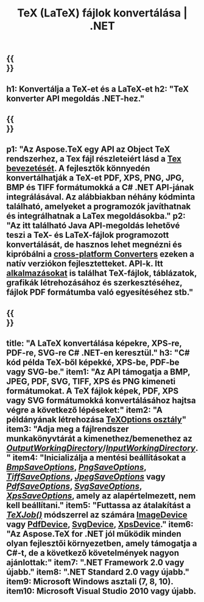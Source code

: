 ﻿---
translation: true
template: /_templates/_conversion-net.md
title: TeX (LaTeX) fájlok konvertálása | .NET
url: /net/conversion/
description: TeX és LaTeX konverziós funkciók. Konvertálja a TeX / LaTeX fájlokat PDF, SVG, XPS és képformátumokká, beleértve a PNG, JPEG, TIFF és BMP formátumokat ezzel a .NET API megoldással.
keywords: tex converter api c#, tex converter c# integrate
family: tex
platformtag: net
feature: conversion
---

{{<section banner>}}
---
h1: Konvertálja a TeX-et és a LaTeX-et
h2: "TeX konverter API megoldás .NET-hez."
---

{{<section overview>}}
---
p1: "Az Aspose.TeX egy API az Object TeX rendszerhez, a Tex fájl részleteiért lásd a [Tex bevezetését](https://docs.aspose.com/tex/cpp/what-is-tex/). A fejlesztők könnyedén konvertálhatják a TeX-et PDF, XPS, PNG, JPG, BMP és TIFF formátumokká a C# .NET API-jának integrálásával. Az alábbiakban néhány kódminta található, amelyeket a programozók javíthatnak és integrálhatnak a LaTex megoldásokba."
p2: "Az itt található Java API-megoldás lehetővé teszi a TeX- és LaTeX-fájlok programozott konvertálását, de hasznos lehet megnézni és kipróbálni a [cross-platform Converters](https://products.aspose.app/tex/conversion) ezeken a natív verziókon fejlesztetteket. API-k. Itt [alkalmazásokat](https://products.aspose.app/tex/applications) is találhat TeX-fájlok, táblázatok, grafikák létrehozásához és szerkesztéséhez, fájlok PDF formátumba való egyesítéséhez stb."
---

{{<section feature1>}}
---
title: "A LaTeX konvertálása képekre, XPS-re, PDF-re, SVG-re C# .NET-en keresztül."
h3: "C# kód példa TeX-ből képekké, XPS-be, PDF-be vagy SVG-be."
item1: "Az API támogatja a BMP, JPEG, PDF, SVG, TIFF, XPS és PNG kimeneti formátumokat. A TeX fájlok képek, PDF, XPS vagy SVG formátumokká konvertálásához hajtsa végre a következő lépéseket:"
item2: "A  példányának létrehozása [TeXOptions osztály](https://reference.aspose.com/tex/net/aspose.tex/texoptions/)"
item3: "Adja meg a fájlrendszer munkakönyvtárát a kimenethez/bemenethez az [*OutputWorkingDirectory*](https://reference.aspose.com/tex/net/aspose.tex/texoptions/outputworkingdirectory/)/[*InputWorkingDirectory*](https://reference.aspose.com/tex/net/aspose.tex/texoptions/inputworkingdirectory/)."
item4: "Inicializálja a mentési beállításokat a [*BmpSaveOptions*](https://reference.aspose.com/tex/net/aspose.tex.presentation.image/bmpsaveoptions/), [*PngSaveOptions*](https://reference.aspose.com/tex/net/aspose.tex.presentation.image/pngsaveoptions/), [*TiffSaveOptions*](https://reference.aspose.com/tex/net/aspose.tex.presentation.image/tiffsaveoptions/), [*JpegSaveOptions*](https://reference.aspose.com/tex/net/aspose.tex.presentation.image/jpegsaveoptions/) vagy [*PdfSaveOptions*](https://reference.aspose.com/tex/net/aspose.tex.presentation.pdf/pdfsaveoptions/), [*SvgSaveOptions*](https://reference.aspose.com/tex/net/aspose.tex.presentation.svg/svgsaveoptions/), [*XpsSaveOptions*](https://reference.aspose.com/tex/net/aspose.tex.presentation.xps/xpssaveoptions/), amely az alapértelmezett, nem kell beállítani."
item5: "Futtassa az átalakítást a [*TeXJob()*](https://reference.aspose.com/tex/net/aspose.tex/texjob/) módszerrel az számára [ImageDevice](https://reference.aspose.com/tex/net/aspose.tex.presentation.image/imagedevice/) vagy [PdfDevice](https://reference.aspose.com/tex/net/aspose.tex.presentation.pdf/pdfdevice/), [SvgDevice](https://reference.aspose.com/tex/net/aspose.tex.presentation.svg/svgdevice/), [XpsDevice](https://reference.aspose.com/tex/net/aspose.tex.presentation.xps/xpsdevice/)."
item6: "Az Aspose.TeX for .NET jól működik minden olyan fejlesztői környezetben, amely támogatja a C#-t, de a következő követelmények nagyon ajánlottak:"
item7: ".NET Framework 2.0 vagy újabb."
item8: ".NET Standard 2.0 vagy újabb."
item9: Microsoft Windows asztali (7, 8, 10).
item10: Microsoft Visual Studio 2010 vagy újabb.
---
